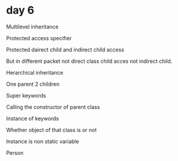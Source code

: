 # day 6
Multilevel inheritance

Protected access specifier

Protected dairect child and indirect child access

But in different packet not direct class child acces not indirect child.


Herarchical inheritance

One parent 2 children 

Super keywords

Calling the constructor of parent class

Instance of keywords 

Whether object of that class is or not 

Instance is non static variable 

Person 
